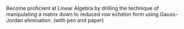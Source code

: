 Become proficient at Linear Algebra by drilling the technique of manipulating a matrix down to reduced row echelon form using Gauss–Jordan elimination.
(with pen and paper)
